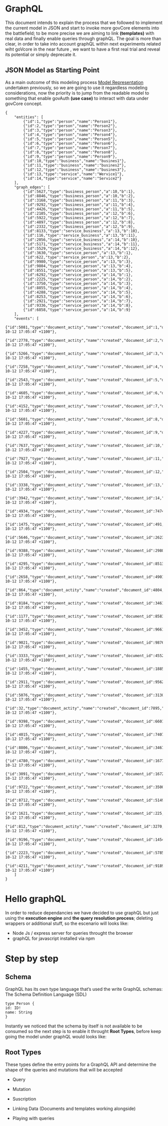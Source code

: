 # GraphQL

This document intends to explain the process that we followed to implement the current model in JSON and start to invoke more govCore elements into the battlefield; to be more precise we are aiming to link __(templates)__ with real data and finally enable queries through graphQL. The goal is more than clear, in order to take into account graphQL within next experiments related wiht goVcore in the near future , we want to have a  first real trial and reveal  its potential or simply deprecate it.


## JSON Model as Starting Point

As a main outcome of this modeling process [Model Representation](https://github.com/City-of-Melbourne/govAuth/blob/master/research/model-representation.md) undertaken previously, so we are going to use it regardless modeling considerations, now the priority is to jump from the readable model to something that enable  govAuth  __(use case)__ to interact with data under govCore concept.


    {
        "entities": [
            {"id":1,"type":"person","name":"Person1"},
            {"id":2,"type":"person","name":"Person2"},
            {"id":3,"type":"person","name":"Person3"},
            {"id":4,"type":"person","name":"Person4"},
            {"id":5,"type":"person","name":"Person5"},
            {"id":6,"type":"person","name":"Person6"},
            {"id":7,"type":"person","name":"Person7"},
            {"id":8,"type":"person","name":"Person8"},
            {"id":9,"type":"person","name":"Person9"},
            {"id":10,"type":"business","name":"busines1"},
            {"id":11,"type":"business","name":"busines2"},
            {"id":12,"type":"business","name":"busines3"},
            {"id":13,"type":"service","name":"Wervice1"},
            {"id":14,"type":"service","name":"Service2"}
        ],
        "graph_edges": [
            {"id":5627,"type":"business_person","a":10,"b":1},
            {"id":8846,"type":"business_person","a":10,"b":2},
            {"id":3168,"type":"business_person","a":11,"b":3},
            {"id":9292,"type":"business_person","a":11,"b":4},
            {"id":4426,"type":"business_person","a":11,"b":5},
            {"id":2105,"type":"business_person","a":12,"b":6},
            {"id":5922,"type":"business_person","a":12,"b":7},
            {"id":4897,"type":"business_person","a":12,"b":8},
            {"id":2332,"type":"business_person","a":12,"b":9},
            {"id":8133,"type":"service_business","a":13,"b":10},
            {"id":116,"type":"service_business","a":13,"b":11},
            {"id":2056,"type":"service_business","a":14,"b":10},
            {"id":5171,"type":"service_business","a":14,"b":11},
            {"id":5529,"type":"service_business","a":14,"b":12},
            {"id":3630,"type":"service_person","a":13,"b":1},
            {"id":622,"type":"service_person","a":13,"b":2},
            {"id":9980,"type":"service_person","a":13,"b":3},
            {"id":9804,"type":"service_person","a":13,"b":4},
            {"id":8551,"type":"service_person","a":13,"b":5},
            {"id":6292,"type":"service_person","a":14,"b":1},
            {"id":2225,"type":"service_person","a":14,"b":2},
            {"id":3750,"type":"service_person","a":14,"b":3},
            {"id":8855,"type":"service_person","a":14,"b":4},
            {"id":4288,"type":"service_person","a":14,"b":5},
            {"id":8253,"type":"service_person","a":14,"b":6},
            {"id":2921,"type":"service_person","a":14,"b":7},
            {"id":9336,"type":"service_person","a":14,"b":8},
            {"id":6858,"type":"service_person","a":14,"b":9}
        ],
        "events": [
            {"id":5081,"type":"document_actity","name":"created","document_id":1,"date":"2018-10-12 17:05:47 +1100"},
            {"id":2778,"type":"document_actity","name":"created","document_id":2,"date":"2018-10-12 17:05:47 +1100"},
            {"id":5266,"type":"document_actity","name":"created","document_id":3,"date":"2018-10-12 17:05:47 +1100"},
            {"id":7258,"type":"document_actity","name":"created","document_id":4,"date":"2018-10-12 17:05:47 +1100"},
            {"id":2543,"type":"document_actity","name":"created","document_id":5,"date":"2018-10-12 17:05:47 +1100"},
            {"id":4605,"type":"document_actity","name":"created","document_id":6,"date":"2018-10-12 17:05:47 +1100"},
            {"id":4152,"type":"document_actity","name":"created","document_id":7,"date":"2018-10-12 17:05:47 +1100"},
            {"id":5601,"type":"document_actity","name":"created","document_id":8,"date":"2018-10-12 17:05:47 +1100"},
            {"id":4227,"type":"document_actity","name":"created","document_id":9,"date":"2018-10-12 17:05:47 +1100"},
            {"id":7637,"type":"document_actity","name":"created","document_id":10,"date":"2018-10-12 17:05:47 +1100"},
            {"id":7927,"type":"document_actity","name":"created","document_id":11,"date":"2018-10-12 17:05:47 +1100"},
            {"id":2504,"type":"document_actity","name":"created","document_id":12,"date":"2018-10-12 17:05:47 +1100"},
            {"id":3338,"type":"document_actity","name":"created","document_id":13,"date":"2018-10-12 17:05:47 +1100"},
            {"id":3942,"type":"document_actity","name":"created","document_id":14,"date":"2018-10-12 17:05:47 +1100"},
            {"id":4934,"type":"document_actity","name":"created","document_id":7474,"date":"2018-10-12 17:05:47 +1100"},
            {"id":1475,"type":"document_actity","name":"created","document_id":491,"date":"2018-10-12 17:05:47 +1100"},
            {"id":5646,"type":"document_actity","name":"created","document_id":2623,"date":"2018-10-12 17:05:47 +1100"},
            {"id":9388,"type":"document_actity","name":"created","document_id":2980,"date":"2018-10-12 17:05:47 +1100"},
            {"id":4295,"type":"document_actity","name":"created","document_id":8513,"date":"2018-10-12 17:05:47 +1100"},
            {"id":2658,"type":"document_actity","name":"created","document_id":4901,"date":"2018-10-12 17:05:47 +1100"},
            {"id":864,"type":"document_actity","name":"created","document_id":4804,"date":"2018-10-12 17:05:47 +1100"},
            {"id":8184,"type":"document_actity","name":"created","document_id":3461,"date":"2018-10-12 17:05:47 +1100"},
            {"id":1177,"type":"document_actity","name":"created","document_id":8583,"date":"2018-10-12 17:05:47 +1100"},
            {"id":3452,"type":"document_actity","name":"created","document_id":9661,"date":"2018-10-12 17:05:47 +1100"},
            {"id":9021,"type":"document_actity","name":"created","document_id":9876,"date":"2018-10-12 17:05:47 +1100"},
            {"id":3333,"type":"document_actity","name":"created","document_id":4552,"date":"2018-10-12 17:05:47 +1100"},
            {"id":1455,"type":"document_actity","name":"created","document_id":1885,"date":"2018-10-12 17:05:47 +1100"},
            {"id":2911,"type":"document_actity","name":"created","document_id":9562,"date":"2018-10-12 17:05:47 +1100"},
            {"id":5076,"type":"document_actity","name":"created","document_id":3130,"date":"2018-10-12 17:05:47 +1100"},
            {"id":32,"type":"document_actity","name":"created","document_id":7895,"date":"2018-10-12 17:05:47 +1100"},
            {"id":9398,"type":"document_actity","name":"created","document_id":6601,"date":"2018-10-12 17:05:47 +1100"},
            {"id":4015,"type":"document_actity","name":"created","document_id":7407,"date":"2018-10-12 17:05:47 +1100"},
            {"id":8806,"type":"document_actity","name":"created","document_id":3467,"date":"2018-10-12 17:05:47 +1100"},
            {"id":4780,"type":"document_actity","name":"created","document_id":1677,"date":"2018-10-12 17:05:47 +1100"},
            {"id":3091,"type":"document_actity","name":"created","document_id":1672,"date":"2018-10-12 17:05:47 +1100"},
            {"id":9722,"type":"document_actity","name":"created","document_id":3500,"date":"2018-10-12 17:05:47 +1100"},
            {"id":8712,"type":"document_actity","name":"created","document_id":5149,"date":"2018-10-12 17:05:47 +1100"},
            {"id":1621,"type":"document_actity","name":"created","document_id":225,"date":"2018-10-12 17:05:47 +1100"},
            {"id":812,"type":"document_actity","name":"created","document_id":3270,"date":"2018-10-12 17:05:47 +1100"},
            {"id":9196,"type":"document_actity","name":"created","document_id":1454,"date":"2018-10-12 17:05:47 +1100"},
            {"id":2223,"type":"document_actity","name":"created","document_id":5785,"date":"2018-10-12 17:05:47 +1100"},
            {"id":4211,"type":"document_actity","name":"created","document_id":9189,"date":"2018-10-12 17:05:47 +1100"}
        ]
    }

# Hello graphQL

In order to reduce dependancies we have decided to use  graphQL but just using the __execution engine__ and __the query resolution process__; deleting wrappers or additional stuff, so the escenario will looks like:

- Node Js / express server for queries throught the browser
- graphQL for javascript installed via npm

# Step by step 


## Schema 

GraphQL has its own type language that’s used the write GraphQL schemas: The Schema Definition Language (SDL)


    type Person {
    id: ID!
    name: String
    }

Instantly we noticed that the schema by itself is not available to be consumed so the next step is to enable it throught __Root Types__, before keep going the model under graphQL would looks like:






## Root Types


 These types define the entry points for a GraphQL API and
 determine the shape of the queries and mutations that will be accepted 

- Query
- Mutation
- Suscription



- Linking Data (Documents and templates working alongside)
- Playing  with queries

